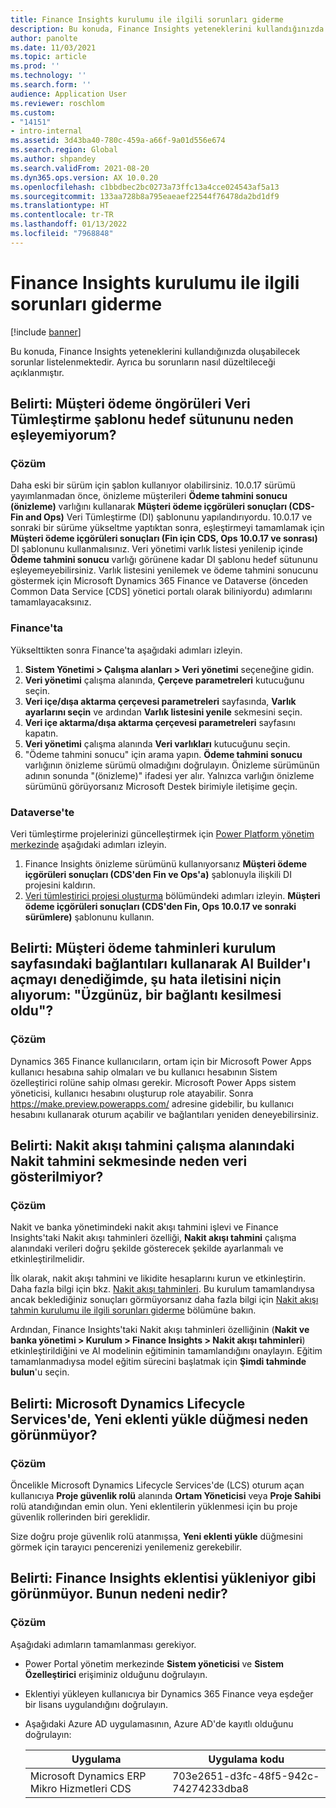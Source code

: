 ```yaml
---
title: Finance Insights kurulumu ile ilgili sorunları giderme
description: Bu konuda, Finance Insights yeteneklerini kullandığınızda oluşabilecek sorunlar listelenmektedir. Ayrıca bu sorunların nasıl düzeltileceği açıklanmıştır.
author: panolte
ms.date: 11/03/2021
ms.topic: article
ms.prod: ''
ms.technology: ''
ms.search.form: ''
audience: Application User
ms.reviewer: roschlom
ms.custom:
- "14151"
- intro-internal
ms.assetid: 3d43ba40-780c-459a-a66f-9a01d556e674
ms.search.region: Global
ms.author: shpandey
ms.search.validFrom: 2021-08-20
ms.dyn365.ops.version: AX 10.0.20
ms.openlocfilehash: c1bbdbec2bc0273a73ffc13a4cce024543af5a13
ms.sourcegitcommit: 133aa728b8a795eaeaef22544f76478da2bd1df9
ms.translationtype: HT
ms.contentlocale: tr-TR
ms.lasthandoff: 01/13/2022
ms.locfileid: "7968848"
---
```

# <a name="troubleshoot-finance-insights-setup-issues"></a>Finance Insights kurulumu ile ilgili sorunları giderme

[!include [banner](../includes/banner.md)]

Bu konuda, Finance Insights yeteneklerini kullandığınızda oluşabilecek sorunlar listelenmektedir. Ayrıca bu sorunların nasıl düzeltileceği açıklanmıştır.

## <a name="symptom-why-cant-i-map-the-customer-payment-insights-data-integration-template-destination-column"></a>Belirti: Müşteri ödeme öngörüleri Veri Tümleştirme şablonu hedef sütununu neden eşleyemiyorum?

### <a name="resolution"></a>Çözüm

Daha eski bir sürüm için şablon kullanıyor olabilirsiniz. 10.0.17 sürümü yayımlanmadan önce, önizleme müşterileri **Ödeme tahmini sonucu (önizleme)** varlığını kullanarak **Müşteri ödeme içgörüleri sonuçları (CDS-Fin and Ops)** Veri Tümleştirme (DI) şablonunu yapılandırıyordu. 10.0.17 ve sonraki bir sürüme yükseltme yaptıktan sonra, eşleştirmeyi tamamlamak için **Müşteri ödeme içgörüleri sonuçları (Fin için CDS, Ops 10.0.17 ve sonrası)** DI şablonunu kullanmalısınız. Veri yönetimi varlık listesi yenilenip içinde **Ödeme tahmini sonucu** varlığı görünene kadar DI şablonu hedef sütununu eşleyemeyebilirsiniz. Varlık listesini yenilemek ve ödeme tahmini sonucunu göstermek için Microsoft Dynamics 365 Finance ve Dataverse (önceden Common Data Service \[CDS\] yönetici portalı olarak biliniyordu) adımlarını tamamlayacaksınız.

### <a name="in-finance"></a>Finance'ta

Yükselttikten sonra Finance'ta aşağıdaki adımları izleyin.

1. **Sistem Yönetimi \> Çalışma alanları \> Veri yönetimi** seçeneğine gidin.
2. **Veri yönetimi** çalışma alanında, **Çerçeve parametreleri** kutucuğunu seçin.
3. **Veri içe/dışa aktarma çerçevesi parametreleri** sayfasında, **Varlık ayarlarını seçin** ve ardından **Varlık listesini yenile** sekmesini seçin.
4. **Veri içe aktarma/dışa aktarma çerçevesi parametreleri** sayfasını kapatın.
5. **Veri yönetimi** çalışma alanında **Veri varlıkları** kutucuğunu seçin.
6. "Ödeme tahmini sonucu" için arama yapın. **Ödeme tahmini sonucu** varlığının önizleme sürümü olmadığını doğrulayın. Önizleme sürümünün adının sonunda "(önizleme)" ifadesi yer alır. Yalnızca varlığın önizleme sürümünü görüyorsanız Microsoft Destek birimiyle iletişime geçin.

### <a name="in-dataverse"></a>Dataverse'te

Veri tümleştirme projelerinizi güncelleştirmek için [Power Platform yönetim merkezinde](https://admin.powerplatform.microsoft.com/environments) aşağıdaki adımları izleyin.

1. Finance Insights önizleme sürümünü kullanıyorsanız **Müşteri ödeme içgörüleri sonuçları (CDS'den Fin ve Ops'a)** şablonuyla ilişkili DI projesini kaldırın.
2. [Veri tümleştirici projesi oluşturma](create-data-integrate-project.md) bölümündeki adımları izleyin. **Müşteri ödeme içgörüleri sonuçları (CDS'den Fin, Ops 10.0.17 ve sonraki sürümlere)** şablonunu kullanın.

## <a name="symptom-when-i-try-to-open-ai-builder-by-using-the-links-on-the-customer-payment-predictions-setup-page-why-do-i-receive-the-following-error-message-sorry-theres-been-a-disconnect"></a>Belirti: Müşteri ödeme tahminleri kurulum sayfasındaki bağlantıları kullanarak AI Builder'ı açmayı denediğimde, şu hata iletisini niçin alıyorum: "Üzgünüz, bir bağlantı kesilmesi oldu"?

### <a name="resolution"></a>Çözüm

Dynamics 365 Finance kullanıcıların, ortam için bir Microsoft Power Apps kullanıcı hesabına sahip olmaları ve bu kullanıcı hesabının Sistem özelleştirici rolüne sahip olması gerekir. Microsoft Power Apps sistem yöneticisi, kullanıcı hesabını oluşturup role atayabilir. Sonra <https://make.preview.powerapps.com/> adresine gidebilir, bu kullanıcı hesabını kullanarak oturum açabilir ve bağlantıları yeniden deneyebilirsiniz.

## <a name="symptom-why-doesnt-the-cash-forecast-tab-in-the-cash-flow-forecast-workspace-show-any-data"></a>Belirti: Nakit akışı tahmini çalışma alanındaki Nakit tahmini sekmesinde neden veri gösterilmiyor?

### <a name="resolution"></a>Çözüm

Nakit ve banka yönetimindeki nakit akışı tahmini işlevi ve Finance Insights'taki Nakit akışı tahminleri özelliği, **Nakit akışı tahmini** çalışma alanındaki verileri doğru şekilde gösterecek şekilde ayarlanmalı ve etkinleştirilmelidir.

İlk olarak, nakit akışı tahmini ve likidite hesaplarını kurun ve etkinleştirin. Daha fazla bilgi için bkz. [Nakit akışı tahminleri](../cash-bank-management/cash-flow-forecasting.md). Bu kurulum tamamlandıysa ancak beklediğiniz sonuçları görmüyorsanız daha fazla bilgi için [Nakit akışı tahmin kurulumu ile ilgili sorunları giderme](../cash-bank-management/cash-flow-forecasting-tsg.md) bölümüne bakın.

Ardından, Finance Insights'taki Nakit akışı tahminleri özelliğinin (**Nakit ve banka yönetimi \> Kurulum \> Finance Insights \> Nakit akışı tahminleri**) etkinleştirildiğini ve AI modelinin eğitiminin tamamlandığını onaylayın. Eğitim tamamlanmadıysa model eğitim sürecini başlatmak için **Şimdi tahminde bulun**'u seçin.

## <a name="symptom-why-isnt-the-install-a-new-add-in-button-visible-in-microsoft-dynamics-lifecycle-services"></a>Belirti: Microsoft Dynamics Lifecycle Services'de, Yeni eklenti yükle düğmesi neden görünmüyor?

### <a name="resolution"></a>Çözüm

Öncelikle Microsoft Dynamics Lifecycle Services'de (LCS) oturum açan kullanıcıya **Proje güvenlik rolü** alanında **Ortam Yöneticisi** veya **Proje Sahibi** rolü atandığından emin olun. Yeni eklentilerin yüklenmesi için bu proje güvenlik rollerinden biri gereklidir.

Size doğru proje güvenlik rolü atanmışsa, **Yeni eklenti yükle** düğmesini görmek için tarayıcı pencerenizi yenilemeniz gerekebilir.

## <a name="symptom-the-finance-insights-add-in-doesnt-seem-to-be-installing-why-is-that"></a>Belirti: Finance Insights eklentisi yükleniyor gibi görünmüyor. Bunun nedeni nedir?

### <a name="resolution"></a>Çözüm

Aşağıdaki adımların tamamlanması gerekiyor.

- Power Portal yönetim merkezinde **Sistem yöneticisi** ve **Sistem Özelleştirici** erişiminiz olduğunu doğrulayın.
- Eklentiyi yükleyen kullanıcıya bir Dynamics 365 Finance veya eşdeğer bir lisans uygulandığını doğrulayın.
- Aşağıdaki Azure AD uygulamasının, Azure AD'de kayıtlı olduğunu doğrulayın: 

  | Uygulama                  | Uygulama kodu           |
  | ---------------------------- | ---------------- |
  | Microsoft Dynamics ERP Mikro Hizmetleri CDS | 703e2651-d3fc-48f5-942c-74274233dba8 | 
  
